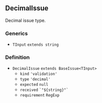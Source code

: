 DecimalIssue
------------

Decimal issue type.

### Generics

*   `TInput` `extends string`

### Definition

*   `DecimalIssue` `extends BaseIssue<TInput>`
    *   `kind` `'validation'`
    *   `type` `'decimal'`
    *   `expected` `null`
    *   `received` `` `"${string}"` ``
    *   `requirement` `RegExp`